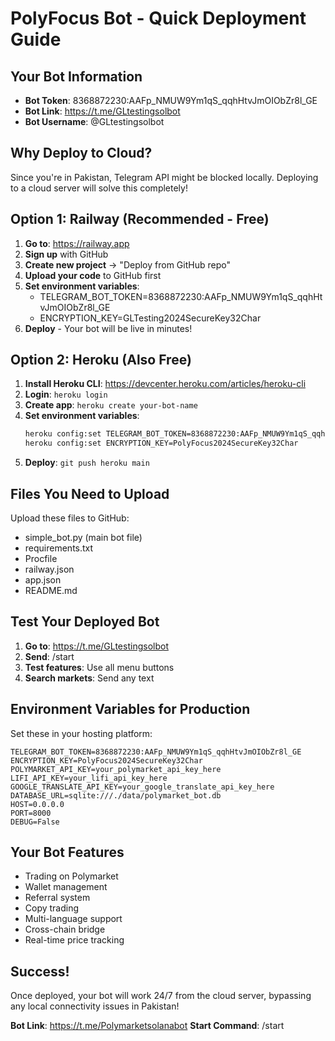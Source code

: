 # PolyFocus Bot - Quick Deployment Guide

## Your Bot Information
- **Bot Token**: 8368872230:AAFp_NMUW9Ym1qS_qqhHtvJmOIObZr8l_GE
- **Bot Link**: https://t.me/GLtestingsolbot
- **Bot Username**: @GLtestingsolbot

## Why Deploy to Cloud?
Since you're in Pakistan, Telegram API might be blocked locally. Deploying to a cloud server will solve this completely!

## Option 1: Railway (Recommended - Free)

1. **Go to**: https://railway.app
2. **Sign up** with GitHub
3. **Create new project** → "Deploy from GitHub repo"
4. **Upload your code** to GitHub first
5. **Set environment variables**:
   - TELEGRAM_BOT_TOKEN=8368872230:AAFp_NMUW9Ym1qS_qqhHtvJmOIObZr8l_GE
   - ENCRYPTION_KEY=GLTesting2024SecureKey32Char
6. **Deploy** - Your bot will be live in minutes!

## Option 2: Heroku (Also Free)

1. **Install Heroku CLI**: https://devcenter.heroku.com/articles/heroku-cli
2. **Login**: `heroku login`
3. **Create app**: `heroku create your-bot-name`
4. **Set environment variables**:
   ```bash
   heroku config:set TELEGRAM_BOT_TOKEN=8368872230:AAFp_NMUW9Ym1qS_qqhHtvJmOIObZr8l_GE
   heroku config:set ENCRYPTION_KEY=PolyFocus2024SecureKey32Char
   ```
5. **Deploy**: `git push heroku main`

## Files You Need to Upload

Upload these files to GitHub:
- simple_bot.py (main bot file)
- requirements.txt
- Procfile
- railway.json
- app.json
- README.md

## Test Your Deployed Bot

1. **Go to**: https://t.me/GLtestingsolbot
2. **Send**: /start
3. **Test features**: Use all menu buttons
4. **Search markets**: Send any text

## Environment Variables for Production

Set these in your hosting platform:

```
TELEGRAM_BOT_TOKEN=8368872230:AAFp_NMUW9Ym1qS_qqhHtvJmOIObZr8l_GE
ENCRYPTION_KEY=PolyFocus2024SecureKey32Char
POLYMARKET_API_KEY=your_polymarket_api_key_here
LIFI_API_KEY=your_lifi_api_key_here
GOOGLE_TRANSLATE_API_KEY=your_google_translate_api_key_here
DATABASE_URL=sqlite:///./data/polymarket_bot.db
HOST=0.0.0.0
PORT=8000
DEBUG=False
```

## Your Bot Features

- Trading on Polymarket
- Wallet management
- Referral system
- Copy trading
- Multi-language support
- Cross-chain bridge
- Real-time price tracking

## Success!

Once deployed, your bot will work 24/7 from the cloud server, bypassing any local connectivity issues in Pakistan!

**Bot Link**: https://t.me/Polymarketsolanabot
**Start Command**: /start
